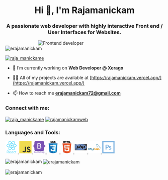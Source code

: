 
<h1 align="center">Hi 👋, I'm Rajamanickam</h1>
<h3 align="center">A passionate web developer with highly interactive Front end / User Interfaces for Websites.</h3>
<img align="right" alt="Frontend developer" width="400" src="https://erajamanickam.github.io/portfolio/static/media/hero.6c88a9ef8f719f9e7c4e.png"> 

<p align="left"> <img src="https://komarev.com/ghpvc/?username=erajamanickam&label=Profile%20views&color=0e75b6&style=flat" alt="erajamanickam" /> </p>

<p align="left"> <a href="https://twitter.com/raja_manickame" target="blank"><img src="https://img.shields.io/twitter/follow/raja_manickame?logo=twitter&style=for-the-badge" alt="raja_manickame" /></a> </p>

- 🌱 I’m currently working on **Web Developer @ Xerago**

- 👨‍💻 All of my projects are available at [https://rajamanickam.vercel.app/](https://rajamanickam.vercel.app/)

- 📫 How to reach me **erajamanickam72@gmail.com**

<h3 align="left">Connect with me:</h3>
<p align="left">
<a href="https://twitter.com/raja_manickame" target="blank"><img align="center" src="https://raw.githubusercontent.com/rahuldkjain/github-profile-readme-generator/master/src/images/icons/Social/twitter.svg" alt="raja_manickame" height="30" width="40" /></a>
<a href="https://linkedin.com/in/rajamanickamweb" target="blank"><img align="center" src="https://raw.githubusercontent.com/rahuldkjain/github-profile-readme-generator/master/src/images/icons/Social/linked-in-alt.svg" alt="rajamanickamweb" height="30" width="40" /></a>
</p>

<h3 align="left">Languages and Tools:</h3>
<p align="left"> <a href="https://reactjs.org/" target="_blank" rel="noreferrer"> <img src="https://raw.githubusercontent.com/devicons/devicon/master/icons/react/react-original-wordmark.svg" alt="react" width="40" height="40"/> </a><a href="https://developer.mozilla.org/en-US/docs/Web/JavaScript" target="_blank" rel="noreferrer"> <img src="https://raw.githubusercontent.com/devicons/devicon/master/icons/javascript/javascript-original.svg" alt="javascript" width="40" height="40"/> </a> <a href="https://getbootstrap.com" target="_blank" rel="noreferrer"> <img src="https://raw.githubusercontent.com/devicons/devicon/master/icons/bootstrap/bootstrap-plain-wordmark.svg" alt="bootstrap" width="40" height="40"/> </a> <a href="https://www.w3schools.com/css/" target="_blank" rel="noreferrer"> <img src="https://raw.githubusercontent.com/devicons/devicon/master/icons/css3/css3-original-wordmark.svg" alt="css3" width="40" height="40"/> </a> <a href="https://www.w3.org/html/" target="_blank" rel="noreferrer"> <img src="https://raw.githubusercontent.com/devicons/devicon/master/icons/html5/html5-original-wordmark.svg" alt="html5" width="40" height="40"/> </a> <a href="https://www.php.net" target="_blank" rel="noreferrer"> <img src="https://raw.githubusercontent.com/devicons/devicon/master/icons/php/php-original.svg" alt="php" width="40" height="40"/> </a>  <a href="https://www.mysql.com/" target="_blank" rel="noreferrer"> <img src="https://raw.githubusercontent.com/devicons/devicon/master/icons/mysql/mysql-original-wordmark.svg" alt="mysql" width="40" height="40"/> </a> <a href="https://www.photoshop.com/en" target="_blank" rel="noreferrer"> <img src="https://raw.githubusercontent.com/devicons/devicon/master/icons/photoshop/photoshop-line.svg" alt="photoshop" width="40" height="40"/> </a>  </p>

<p><img align="left" src="https://github-readme-stats.vercel.app/api/top-langs?username=erajamanickam&show_icons=true&locale=en&layout=compact" alt="erajamanickam" /></p>

<p>&nbsp;<img align="center" src="https://github-readme-stats.vercel.app/api?username=erajamanickam&show_icons=true&locale=en" alt="erajamanickam" /></p>

<p><img align="center" src="https://github-readme-streak-stats.herokuapp.com/?user=erajamanickam&" alt="erajamanickam" /></p>
